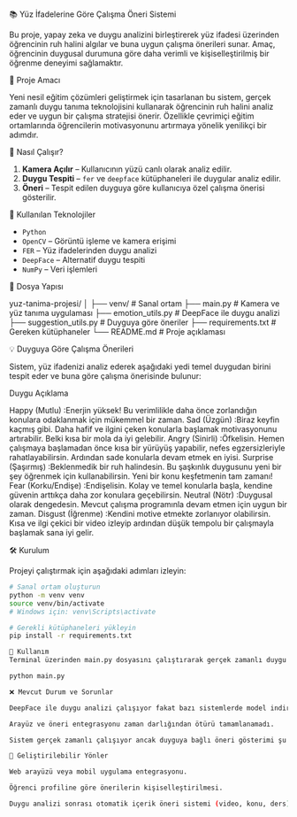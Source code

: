 📚 Yüz İfadelerine Göre Çalışma Öneri Sistemi

Bu proje, yapay zeka ve duygu analizini birleştirerek yüz ifadesi üzerinden öğrencinin ruh halini algılar ve buna uygun çalışma önerileri sunar. Amaç, öğrencinin duygusal durumuna göre daha verimli ve kişiselleştirilmiş bir öğrenme deneyimi sağlamaktır.

🚀 Proje Amacı

Yeni nesil eğitim çözümleri geliştirmek için tasarlanan bu sistem, gerçek zamanlı duygu tanıma teknolojisini kullanarak öğrencinin ruh halini analiz eder ve uygun bir çalışma stratejisi önerir. Özellikle çevrimiçi eğitim ortamlarında öğrencilerin motivasyonunu artırmaya yönelik yenilikçi bir adımdır.

🎯 Nasıl Çalışır?

1. **Kamera Açılır** – Kullanıcının yüzü canlı olarak analiz edilir.
2. **Duygu Tespiti** – `fer` ve `deepface` kütüphaneleri ile duygular analiz edilir.
3. **Öneri** – Tespit edilen duyguya göre kullanıcıya özel çalışma önerisi gösterilir.

🧠 Kullanılan Teknolojiler

- `Python`
- `OpenCV` – Görüntü işleme ve kamera erişimi
- `FER` – Yüz ifadelerinden duygu analizi
- `DeepFace` – Alternatif duygu tespiti
- `NumPy` – Veri işlemleri

📂 Dosya Yapısı

yuz-tanima-projesi/
│
├── venv/                    # Sanal ortam
├── main.py                  # Kamera ve yüz tanıma uygulaması
├── emotion_utils.py         # DeepFace ile duygu analizi
├── suggestion_utils.py      # Duyguya göre öneriler
├── requirements.txt         # Gereken kütüphaneler
└── README.md                # Proje açıklaması


💡 Duyguya Göre Çalışma Önerileri

Sistem, yüz ifadenizi analiz ederek aşağıdaki yedi temel duygudan birini tespit eder ve buna göre çalışma önerisinde bulunur:

Duygu               Açıklama

Happy (Mutlu)       :Enerjin yüksek! Bu verimlilikle daha önce zorlandığın konulara odaklanmak için mükemmel bir zaman.
Sad (Üzgün)         :Biraz keyfin kaçmış gibi. Daha hafif ve ilgini çeken konularla başlamak motivasyonunu artırabilir. Belki kısa bir mola da iyi gelebilir.
Angry (Sinirli)     :Öfkelisin. Hemen çalışmaya başlamadan önce kısa bir yürüyüş yapabilir, nefes egzersizleriyle rahatlayabilirsin. Ardından sade konularla devam etmek en iyisi.
Surprise (Şaşırmış) :Beklenmedik bir ruh halindesin. Bu şaşkınlık duygusunu yeni bir şey öğrenmek için kullanabilirsin. Yeni bir konu keşfetmenin tam zamanı!
Fear (Korku/Endişe) :Endişelisin. Kolay ve temel konularla başla, kendine güvenin arttıkça daha zor konulara geçebilirsin.
Neutral (Nötr)      :Duygusal olarak dengedesin. Mevcut çalışma programınla devam etmen için uygun bir zaman.
Disgust (İğrenme)   :Kendini motive etmekte zorlanıyor olabilirsin. Kısa ve ilgi çekici bir video izleyip ardından düşük tempolu bir çalışmayla başlamak sana iyi gelir.

🛠️ Kurulum

Projeyi çalıştırmak için aşağıdaki adımları izleyin:

```bash
# Sanal ortam oluşturun
python -m venv venv
source venv/bin/activate  
# Windows için: venv\Scripts\activate

# Gerekli kütüphaneleri yükleyin
pip install -r requirements.txt

🚀 Kullanım
Terminal üzerinden main.py dosyasını çalıştırarak gerçek zamanlı duygu analizi başlatabilirsiniz:

python main.py

❌ Mevcut Durum ve Sorunlar

DeepFace ile duygu analizi çalışıyor fakat bazı sistemlerde model indirme sürecinde gecikme olabiliyor.

Arayüz ve öneri entegrasyonu zaman darlığından ötürü tamamlanamadı.

Sistem gerçek zamanlı çalışıyor ancak duyguya bağlı öneri gösterimi şu anda sadece fonksiyon olarak tanımlı.

📌 Geliştirilebilir Yönler

Web arayüzü veya mobil uygulama entegrasyonu.

Öğrenci profiline göre önerilerin kişiselleştirilmesi.

Duygu analizi sonrası otomatik içerik öneri sistemi (video, konu, ders).
